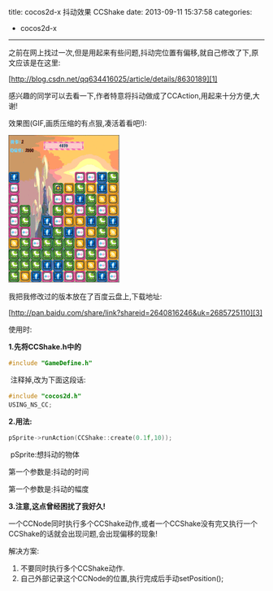 title: cocos2d-x 抖动效果 CCShake
date: 2013-09-11 15:37:58
categories:
- cocos2d-x
---

之前在网上找过一次,但是用起来有些问题,抖动完位置有偏移,就自己修改了下,原文应该是在这里:

<!--more-->

[http://blog.csdn.net/qq634416025/article/details/8630189][1]

感兴趣的同学可以去看一下,作者特意将抖动做成了CCAction,用起来十分方便,大谢!



效果图(GIF,画质压缩的有点狠,凑活着看吧!):

![667][2]



我把我修改过的版本放在了百度云盘上,下载地址:

[http://pan.baidu.com/share/link?shareid=2640816246&uk=2685725110][3]

使用时:

**1.先将CCShake.h中的**
```c++
#include "GameDefine.h"
```
 注释掉,改为下面这段话:
```c++
#include "cocos2d.h"
USING_NS_CC;
```


**2.用法:**
```c++
pSprite->runAction(CCShake::create(0.1f,10));
```
 pSprite:想抖动的物体

第一个参数是:抖动的时间

第一个参数是:抖动的幅度

**3.注意,这点曾经困扰了我好久!**

一个CCNode同时执行多个CCShake动作,或者一个CCShake没有完又执行一个CCShake的话就会出现问题,会出现偏移的现象!

解决方案:

1. 不要同时执行多个CCShake动作.
2. 自己外部记录这个CCNode的位置,执行完成后手动setPosition();




[1]: http://blog.csdn.net/qq634416025/article/details/8630189
[2]: /img/6527eb984895fca57fd5c7fad00e31b07b7966eb.gif
[3]: http://pan.baidu.com/share/link?shareid=2640816246&uk=2685725110